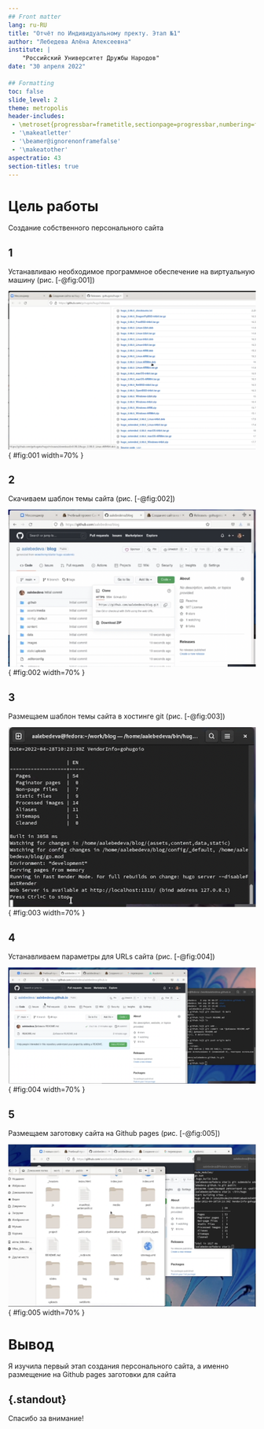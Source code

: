 ```yaml
---
## Front matter
lang: ru-RU
title: "Отчёт по Индивидуальному пректу. Этап №1"
author: "Лебедева Алёна Алексеевна"
institute: |
	"Российский Университет Дружбы Народов"
date: "30 апреля 2022"

## Formatting
toc: false
slide_level: 2
theme: metropolis
header-includes: 
 - \metroset{progressbar=frametitle,sectionpage=progressbar,numbering=fraction}
 - '\makeatletter'
 - '\beamer@ignorenonframefalse'
 - '\makeatother'
aspectratio: 43
section-titles: true
---
```


# Цель работы

Создание собственного персонального сайта

## 1

Устанавливаю необходимое программное обеспечение на виртуальную машину
(рис. [-@fig:001])

![установка](image/1.png){ #fig:001 width=70% }


## 2

Скачиваем шаблон темы сайта 
(рис. [-@fig:002])

![Шаблон](image/2.png){ #fig:002 width=70% }

## 3

Размещаем шаблон темы сайта в хостинге git
(рис. [-@fig:003])

![хостинг git](image/3.png){ #fig:003 width=70% }

## 4

Устанавливаем параметры для URLs сайта 
(рис. [-@fig:004])

![Параметры сайта](image/4.png){ #fig:004 width=70% }

## 5

Размещаем заготовку сайта на Github pages
(рис. [-@fig:005])

![Заготовок сайта](image/5.png){ #fig:005 width=70% }

# Вывод

Я изучила первый этап создания персонального сайта, а именно размещение на Github pages заготовки для сайта

## {.standout}

Спасибо за внимание!
